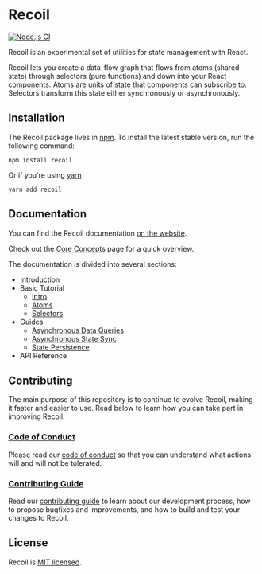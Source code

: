 # Recoil

[![Node.js CI](https://github.com/facebookexperimental/Recoil/workflows/Node.js%20CI/badge.svg)](https://github.com/facebookexperimental/Recoil/actions)

Recoil is an experimental set of utilities for state management with React.

Recoil lets you create a data-flow graph that flows from atoms (shared state) through selectors (pure functions) and down into your React components. Atoms are units of state that components can subscribe to. Selectors transform this state either synchronously or asynchronously.

## Installation

The Recoil package lives in [npm](https://www.npmjs.com/get-npm). To install the latest stable version, run the following command:

```shell
npm install recoil
```

Or if you're using [yarn](https://classic.yarnpkg.com/en/docs/install/)

```shell
yarn add recoil
```

## Documentation

You can find the Recoil documentation [on the website](https://recoiljs.org/docs/introduction/installation/).  

Check out the [Core Concepts](https://recoiljs.org/docs/introduction/core-concepts) page for a quick overview.

The documentation is divided into several sections:

* Introduction
* Basic Tutorial
   - [Intro](https://recoiljs.org/docs/basic-tutorial/intro)
   - [Atoms](https://recoiljs.org/docs/basic-tutorial/atoms)
   - [Selectors](https://recoiljs.org/docs/basic-tutorial/selectors)
* Guides  
   - [Asynchronous Data Queries](https://recoiljs.org/docs/guides/asynchronous-data-queries)  
   - [Asynchronous State Sync](https://recoiljs.org/docs/guides/asynchronous-state-sync)  
   - [State Persistence](https://recoiljs.org/docs/guides/persistence)
* API Reference



## Contributing

The main purpose of this repository is to continue to evolve Recoil, making it faster and easier to use.  Read below to learn how you can take part in improving Recoil.

### [Code of Conduct](./CODE_OF_CONDUCT.md)

 Please read our [code of conduct](./CODE_OF_CONDUCT.md) so that you can understand what actions will and will not be tolerated.

### [Contributing Guide](./CONTRIBUTING.md)

Read our [contributing guide](./CONTRIBUTING.md) to learn about our development process, how to propose bugfixes and improvements, and how to build and test your changes to Recoil.


## License

Recoil is [MIT licensed](./LICENSE).

